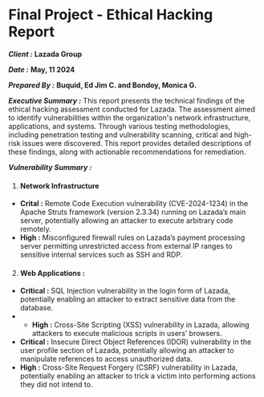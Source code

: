 # Final Project - Ethical Hacking Report
_**Client :**_ **Lazada Group**

_**Date :**_ **May, 11 2024**

_**Prepared By :**_ **Buquid, Ed Jim C. and Bondoy, Monica G.**

_**Executive Summary :**_ This report presents the technical findings of the ethical hacking assessment
conducted for Lazada. The assessment aimed to identify vulnerabilities within the
organization's network infrastructure, applications, and systems. Through various testing methodologies,
including penetration testing and vulnerability scanning, critical and high-risk issues were discovered.
This report provides detailed descriptions of these findings, along with actionable recommendations for
remediation.

_**Vulnerability Summary :**_
1.  #### Network Infrastructure ####

* **Crital :** Remote Code Execution vulnerability (CVE-2024-1234) in the Apache Struts framework (version 2.3.34) running on Lazada’s main server, potentially allowing an attacker to execute arbitrary code remotely.
* **High :**  Misconfigured firewall rules on Lazada’s payment processing server permitting unrestricted access from external IP ranges to sensitive internal services such as SSH and RDP.

2.  #### Web Applications : ####
* **Critical :** SQL Injection vulnerability in the login form of Lazada, potentially enabling an attacker to extract sensitive data from the database.
* * **High :** Cross-Site Scripting (XSS) vulnerability in Lazada, allowing attackers to execute malicious scripts in users’ browsers.
* **Critical :**  Insecure Direct Object References (IDOR) vulnerability in the user profile section of Lazada, potentially allowing an attacker to manipulate references to access unauthorized data.
* **High :** Cross-Site Request Forgery (CSRF) vulnerability in Lazada, potentially enabling an attacker to trick a victim into performing actions they did not intend to.



